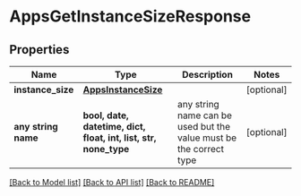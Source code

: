 # AppsGetInstanceSizeResponse


## Properties
Name | Type | Description | Notes
------------ | ------------- | ------------- | -------------
**instance_size** | [**AppsInstanceSize**](AppsInstanceSize.md) |  | [optional] 
**any string name** | **bool, date, datetime, dict, float, int, list, str, none_type** | any string name can be used but the value must be the correct type | [optional]

[[Back to Model list]](../README.md#documentation-for-models) [[Back to API list]](../README.md#documentation-for-api-endpoints) [[Back to README]](../README.md)


